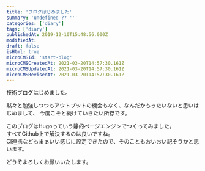 ```yaml
---
title: 'ブログはじめました'
summary: 'undefined ?? '''
categories: ['diary']
tags: ['diary']
publishedAt: 2019-12-10T15:48:56.000Z
modifiedAt: 
draft: false
isHtml: true
microCMSId: 'start-blog'
microCMSCreatedAt: 2021-03-20T14:57:30.161Z
microCMSUpdatedAt: 2021-03-20T14:57:30.161Z
microCMSRevisedAt: 2021-03-20T14:57:30.161Z
---
```

<p>技術ブログはじめました。</p>
<p>黙々と勉強しつつもアウトプットの機会もなく、なんだかもったいないと思いはじめまして、
今度こそと続けていきたい所存です。</p>
<p>このブログはHugoっていう静的ページエンジンでつくってみました。<br>すべてGithub上で解決するのは良いですね。<br>CI連携などもまぁいい感じに設定できたので、そのこともおいおい記そうかと思います。</p>
<p>どうぞよろしくお願いいたします。</p>

    